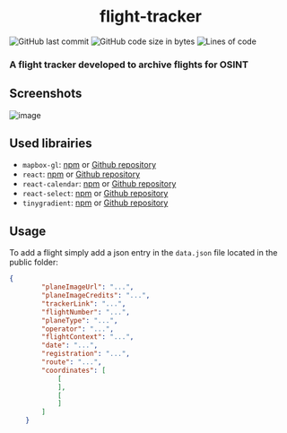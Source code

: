 <h1 align="center">flight-tracker</h1>

![GitHub last commit](https://img.shields.io/github/last-commit/alexandreaero/flight-tracker)
![GitHub code size in bytes](https://img.shields.io/github/languages/code-size/alexandreaero/flight-tracker)
![Lines of code](https://img.shields.io/tokei/lines/github/alexandreaero/flight-tracker)

### A flight tracker developed to archive flights for OSINT

## Screenshots
![image](https://github.com/AlexandreAero/flight-tracker/assets/66020831/4528eced-8fae-4597-9b16-7e0ca708f0ac)

## Used librairies
- ``mapbox-gl``: [npm](https://www.npmjs.com/package/mapbox-gl) or [Github repository](https://github.com/mapbox/mapbox-gl-js)
- ``react``: [npm](https://www.npmjs.com/package/react) or [Github repository](https://github.com/facebook/react)
- ``react-calendar``: [npm](https://www.npmjs.com/package/react-calendar) or [Github repository](https://github.com/wojtekmaj/react-calendar)
- ``react-select``: [npm](https://www.npmjs.com/package/react-select) or [Github repository](https://github.com/JedWatson/react-select/tree/master)
- ``tinygradient``: [npm](https://www.npmjs.com/package/tinygradient) or [Github repository](https://github.com/mistic100/tinygradient)

## Usage
To add a flight simply add a json entry in the ``data.json`` file located in the public folder:
```json
{
        "planeImageUrl": "...",
        "planeImageCredits": "...",
        "trackerLink": "...",
        "flightNumber": "...",
        "planeType": "...",
        "operator": "...",
        "flightContext": "...",
        "date": "...",
        "registration": "...",
        "route": "...",
        "coordinates": [
            [
            ],
            [
            ]
        ]
    }
```
